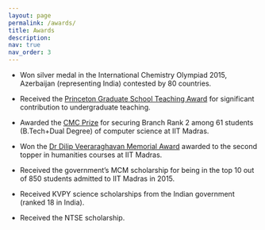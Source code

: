 ```yaml
---
layout: page
permalink: /awards/
title: Awards
description: 
nav: true
nav_order: 3
---
```


- Won silver medal in the International Chemistry Olympiad 2015, Azerbaijan (representing India) contested by 80 countries.

- Received the <a href="https://www.cs.princeton.edu/news/three-cs-graduate-students-win-2021-graduate-school-teaching-award">Princeton Graduate School Teaching Award</a> for significant contribution to undergraduate teaching.

- Awarded the <a href="https://www.cse.iitm.ac.in/awards_details.php?arg=MjY=">CMC Prize</a> for securing Branch Rank 2 among 61 students (B.Tech+Dual Degree) of computer science at IIT Madras.

- Won the <a href="https://www.cse.iitm.ac.in/awards_details.php?arg=NjI=">Dr Dilip Veeraraghavan Memorial Award</a> awarded to the second topper in humanities courses at IIT Madras.

- Received the government’s MCM scholarship for being in the top 10 out of 850 students admitted to IIT Madras in 2015.

- Received KVPY science scholarships from the Indian government (ranked 18 in India).

- Received the NTSE scholarship.